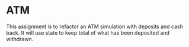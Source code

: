 # ATM

This assignment is to refactor an ATM simulation with deposits and cash back. It will use state to keep total of what has been deposited and withdrawn.
